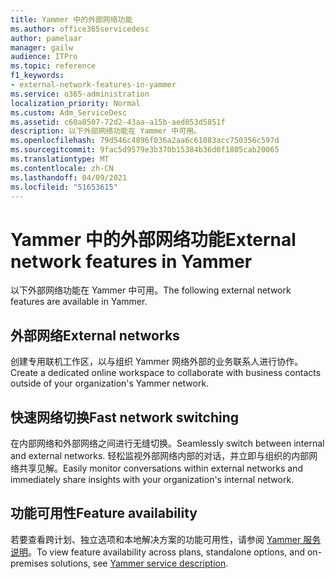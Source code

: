 ```yaml
---
title: Yammer 中的外部网络功能
ms.author: office365servicedesc
author: pamelaar
manager: gailw
audience: ITPro
ms.topic: reference
f1_keywords:
- external-network-features-in-yammer
ms.service: o365-administration
localization_priority: Normal
ms.custom: Adm_ServiceDesc
ms.assetid: c60a8507-72d2-43aa-a15b-aed053d5851f
description: 以下外部网络功能在 Yammer 中可用。
ms.openlocfilehash: 79d546c4896f036a2aa6c61083acc750356c597d
ms.sourcegitcommit: 9fac5d9579e3b370b15384b36d0f1805cab20065
ms.translationtype: MT
ms.contentlocale: zh-CN
ms.lasthandoff: 04/09/2021
ms.locfileid: "51653615"
---
```

# <a name="external-network-features-in-yammer"></a><span data-ttu-id="38c37-103">Yammer 中的外部网络功能</span><span class="sxs-lookup"><span data-stu-id="38c37-103">External network features in Yammer</span></span>

<span data-ttu-id="38c37-104">以下外部网络功能在 Yammer 中可用。</span><span class="sxs-lookup"><span data-stu-id="38c37-104">The following external network features are available in Yammer.</span></span>
  
## <a name="external-networks"></a><span data-ttu-id="38c37-105">外部网络</span><span class="sxs-lookup"><span data-stu-id="38c37-105">External networks</span></span>

<span data-ttu-id="38c37-106">创建专用联机工作区，以与组织 Yammer 网络外部的业务联系人进行协作。</span><span class="sxs-lookup"><span data-stu-id="38c37-106">Create a dedicated online workspace to collaborate with business contacts outside of your organization's Yammer network.</span></span>
  
## <a name="fast-network-switching"></a><span data-ttu-id="38c37-107">快速网络切换</span><span class="sxs-lookup"><span data-stu-id="38c37-107">Fast network switching</span></span>

<span data-ttu-id="38c37-108">在内部网络和外部网络之间进行无缝切换。</span><span class="sxs-lookup"><span data-stu-id="38c37-108">Seamlessly switch between internal and external networks.</span></span> <span data-ttu-id="38c37-109">轻松监视外部网络内部的对话，并立即与组织的内部网络共享见解。</span><span class="sxs-lookup"><span data-stu-id="38c37-109">Easily monitor conversations within external networks and immediately share insights with your organization's internal network.</span></span>
  
## <a name="feature-availability"></a><span data-ttu-id="38c37-110">功能可用性</span><span class="sxs-lookup"><span data-stu-id="38c37-110">Feature availability</span></span>

<span data-ttu-id="38c37-111">若要查看跨计划、独立选项和本地解决方案的功能可用性，请参阅 [Yammer 服务说明](yammer-service-description.md)。</span><span class="sxs-lookup"><span data-stu-id="38c37-111">To view feature availability across plans, standalone options, and on-premises solutions, see [Yammer service description](yammer-service-description.md).</span></span>